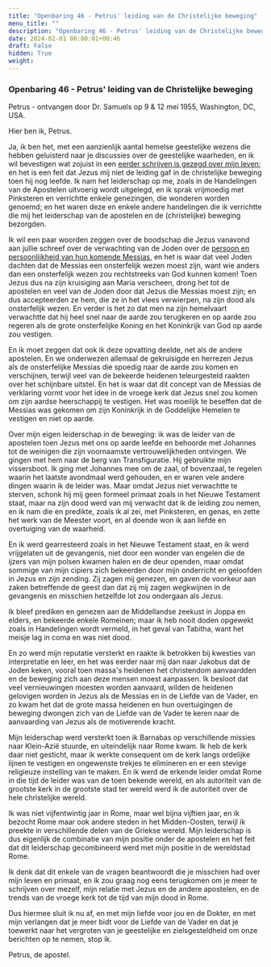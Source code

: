 ```yaml
---
title: "Openbaring 46 - Petrus' leiding van de Christelijke beweging"
menu_title: ""
description: "Openbaring 46 - Petrus' leiding van de Christelijke beweging"
date: 2024-02-01 06:00:01+00:46
draft: False
hidden: True
weight:
---
```

### Openbaring 46 - Petrus' leiding van de Christelijke beweging

Petrus - ontvangen door Dr. Samuels op 9 & 12 mei 1955, Washington, DC, USA.

Hier ben ik, Petrus.

Ja, ik ben het, met een aanzienlijk aantal hemelse geestelijke wezens die hebben geluisterd naar je discussies over de geestelijke waarheden, en ik wil bevestigen wat zojuist in een [eerder schrijven is gezegd over mijn leven](/2-nl-samuels-messages/2-1-nl-revelations/nl-rev-31-samuels-jesus/); en het is een feit dat Jezus mij niet de leiding gaf in de christelijke beweging toen hij nog leefde. Ik nam het leiderschap op me, zoals in de Handelingen van de Apostelen uitvoerig wordt uitgelegd, en ik sprak vrijmoedig met Pinksteren en verrichtte enkele genezingen, die wonderen worden genoemd; en het waren deze en enkele andere handelingen die ik verrichtte die mij het leiderschap van de apostelen en de (christelijke) beweging bezorgden.

Ik wil een paar woorden zeggen over de boodschap die Jezus vanavond aan jullie schreef over de verwachting van de Joden over de [persoon en persoonlijkheid van hun komende Messias](/2-nl-samuels-messages/2-1-nl-revelations/nl-rev-29-samuels-jesus/), en het is waar dat veel Joden dachten dat de Messias een onsterfelijk wezen moest zijn, want wie anders dan een onsterfelijk wezen zou rechtstreeks van God kunnen komen! Toen Jezus dus na zijn kruisiging aan Maria verscheen, drong het tot de apostelen en veel van de Joden door dat Jezus die Messias moest zijn; en dus accepteerden ze hem, die ze in het vlees verwierpen, na zijn dood als onsterfelijk wezen. En verder is het zo dat men na zijn hemelvaart verwachtte dat hij heel snel naar de aarde zou terugkeren en op aarde zou regeren als de grote onsterfelijke Koning en het Koninkrijk van God op aarde zou vestigen.

En ik moet zeggen dat ook ik deze opvatting deelde, net als de andere apostelen. En we onderwezen allemaal de gekruisigde en herrezen Jezus als de onsterfelijke Messias die spoedig naar de aarde zou komen en verschijnen, terwijl veel van de bekeerde heidenen teleurgesteld raakten over het schijnbare uitstel. En het is waar dat dit concept van de Messias de verklaring vormt voor het idee in de vroege kerk dat Jezus snel zou komen om zijn aardse heerschappij te vestigen. Het was moeilijk te beseffen dat de Messias was gekomen om zijn Koninkrijk in de Goddelijke Hemelen te vestigen en niet op aarde.

Over mijn eigen leiderschap in de beweging: ik was de leider van de apostelen toen Jezus met ons op aarde leefde en behoorde met Johannes tot de weinigen die zijn voornaamste vertrouwelijkheden ontvingen. We gingen met hem naar de berg van Transfiguratie. Hij gebruikte mijn vissersboot. Ik ging met Johannes mee om de zaal, of bovenzaal, te regelen waarin het laatste avondmaal werd gehouden, en er waren vele andere dingen waarin ik de leider was. Maar omdat Jezus niet verwachtte te sterven, schonk hij mij geen formeel primaat zoals in het Nieuwe Testament staat, maar na zijn dood werd van mij verwacht dat ik de leiding zou nemen, en ik nam die en predikte, zoals ik al zei, met Pinksteren, en genas, en zette het werk van de Meester voort, en al doende won ik aan liefde en overtuiging van de waarheid.

En ik werd gearresteerd zoals in het Nieuwe Testament staat, en ik werd vrijgelaten uit de gevangenis, niet door een wonder van engelen die de ijzers van mijn polsen kwamen halen en de deur openden, maar omdat sommige van mijn cipiers zich bekeerden door mijn onderricht en geloofden in Jezus en zijn zending. Zij zagen mij genezen, en gaven de voorkeur aan zaken betreffende de geest dan dat zij mij zagen wegkwijnen in de gevangenis en misschien hetzelfde lot zou ondergaan als Jezus.

Ik bleef prediken en genezen aan de Middellandse zeekust in Joppa en elders, en bekeerde enkele Romeinen; maar ik heb nooit doden opgewekt zoals in Handelingen wordt vermeld, in het geval van Tabitha, want het meisje lag in coma en was niet dood.

En zo werd mijn reputatie versterkt en raakte ik betrokken bij kwesties van interpretatie en leer, en het was eerder naar mij dan naar Jakobus dat de Joden keken, vooral toen massa's heidenen het christendom aanvaardden en de beweging zich aan deze mensen moest aanpassen. Ik besloot dat veel vernieuwingen moesten worden aanvaard, wilden de heidenen gelovigen worden in Jezus als de Messias en in de Liefde van de Vader, en zo kwam het dat de grote massa heidenen en hun overtuigingen de beweging dwongen zich van de Liefde van de Vader te keren naar de aanvaarding van Jezus als de motiverende kracht.

Mijn leiderschap werd versterkt toen ik Barnabas op verschillende missies naar Klein-Azië stuurde, en uiteindelijk naar Rome kwam. Ik heb de kerk daar niet gesticht, maar ik werkte consequent om de kerk langs ordelijke lijnen te vestigen en ongewenste trekjes te elimineren en er een stevige religieuze instelling van te maken. En ik werd de erkende leider omdat Rome in die tijd de leider was van de toen bekende wereld, en als autoriteit van de grootste kerk in de grootste stad ter wereld werd ik de autoriteit over de hele christelijke wereld.

Ik was niet vijfentwintig jaar in Rome, maar wel bijna vijftien jaar, en ik bezocht Rome maar ook andere steden in het Midden-Oosten, terwijl ik preekte in verschillende delen van de Griekse wereld. Mijn leiderschap is dus eigenlijk de combinatie van mijn positie onder de apostelen en het feit dat dit leiderschap gecombineerd werd met mijn positie in de wereldstad Rome.

Ik denk dat dit enkele van de vragen beantwoordt die je misschien had over mijn leven en primaat, en ik zou graag nog eens terugkomen om je meer te schrijven over mezelf, mijn relatie met Jezus en de andere apostelen, en de trends van de vroege kerk tot de tijd van mijn dood in Rome.

Dus hiermee sluit ik nu af, en met mijn liefde voor jou en de Dokter, en met mijn verlangen dat je meer bidt voor de Liefde van de Vader en dat je toewerkt naar het vergroten van je geestelijke en zielsgesteldheid om onze berichten op te nemen, stop ik.

Petrus, de apostel.
